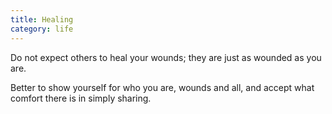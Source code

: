 ```yaml
---
title: Healing
category: life
---
```


Do not expect others
to heal your wounds;
they are just as wounded
as you are.

Better to show yourself
for who you are,
wounds and all,
and accept what comfort
there is
in simply sharing.
